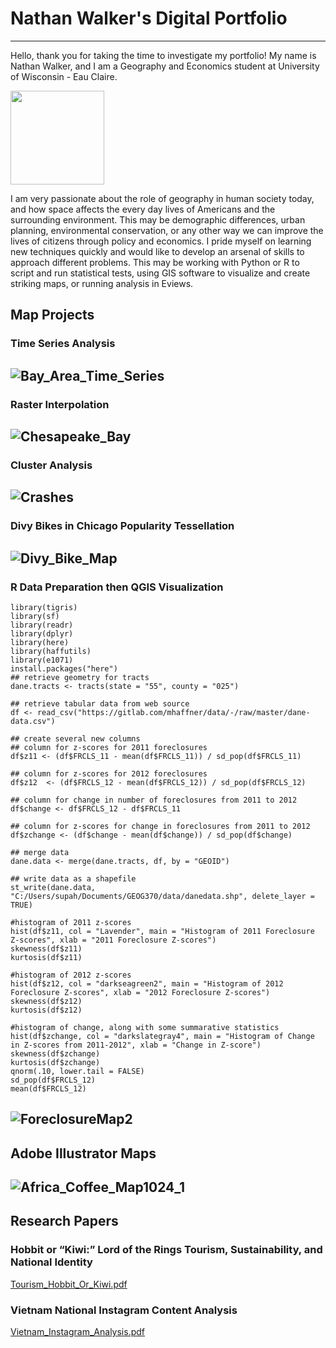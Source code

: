 # Nathan Walker's Digital Portfolio

---
<p>Hello, thank you for taking the time to investigate my portfolio! My name is Nathan Walker, and I am a Geography and Economics student at University of Wisconsin - Eau Claire.  <p>

<img src="https://user-images.githubusercontent.com/80425389/111332499-d9331f80-863f-11eb-8706-030325e15cb2.jpg" width="150" height="150">

I am very passionate about the role of geography in human society today, and how space affects the every day lives of Americans and the surrounding environment. This may be demographic differences, urban planning, environmental conservation, or any other way we can improve the lives of citizens through policy and economics.  I pride myself on learning new techniques quickly and would like to develop an arsenal of skills to approach different problems. This may be working with Python or R to script and run statistical tests, using GIS software to visualize and create striking maps, or running analysis in Eviews.
  
## Map Projects
### Time Series Analysis
![Bay_Area_Time_Series](https://user-images.githubusercontent.com/80425389/110703101-f8056200-81b8-11eb-994c-15cb275478e1.jpg)
---
### Raster Interpolation
![Chesapeake_Bay](https://user-images.githubusercontent.com/80425389/110703102-f89df880-81b8-11eb-96e5-65a01d57188e.jpg)
---
### Cluster Analysis
![Crashes](https://user-images.githubusercontent.com/80425389/110703103-f89df880-81b8-11eb-9eb7-757eea63c650.jpg)
---
### Divy Bikes in Chicago Popularity Tessellation
![Divy_Bike_Map](https://user-images.githubusercontent.com/80425389/110703105-f9368f00-81b8-11eb-9967-875f7b21dfc7.jpg)
---
### R Data Preparation then QGIS Visualization
```
library(tigris)
library(sf)
library(readr)
library(dplyr)
library(here)
library(haffutils)
library(e1071)
install.packages("here")
## retrieve geometry for tracts
dane.tracts <- tracts(state = "55", county = "025")

## retrieve tabular data from web source
df <- read_csv("https://gitlab.com/mhaffner/data/-/raw/master/dane-data.csv")

## create several new columns
## column for z-scores for 2011 foreclosures
df$z11 <- (df$FRCLS_11 - mean(df$FRCLS_11)) / sd_pop(df$FRCLS_11)

## column for z-scores for 2012 foreclosures
df$z12  <- (df$FRCLS_12 - mean(df$FRCLS_12)) / sd_pop(df$FRCLS_12)

## column for change in number of foreclosures from 2011 to 2012
df$change <- df$FRCLS_12 - df$FRCLS_11

## column for z-scores for change in foreclosures from 2011 to 2012
df$zchange <- (df$change - mean(df$change)) / sd_pop(df$change)

## merge data
dane.data <- merge(dane.tracts, df, by = "GEOID")

## write data as a shapefile
st_write(dane.data, "C:/Users/supah/Documents/GEOG370/data/danedata.shp", delete_layer = TRUE)

#histogram of 2011 z-scores
hist(df$z11, col = "Lavender", main = "Histogram of 2011 Foreclosure Z-scores", xlab = "2011 Foreclosure Z-scores")
skewness(df$z11)
kurtosis(df$z11)

#histogram of 2012 z-scores
hist(df$z12, col = "darkseagreen2", main = "Histogram of 2012 Foreclosure Z-scores", xlab = "2012 Foreclosure Z-scores")
skewness(df$z12)
kurtosis(df$z12)

#histogram of change, along with some summarative statistics
hist(df$zchange, col = "darkslategray4", main = "Histogram of Change in Z-scores from 2011-2012", xlab = "Change in Z-score")
skewness(df$zchange)
kurtosis(df$zchange)
qnorm(.10, lower.tail = FALSE)
sd_pop(df$FRCLS_12)
mean(df$FRCLS_12)
```
![ForeclosureMap2](https://user-images.githubusercontent.com/80425389/111321310-cfa4ba00-8635-11eb-83ba-b592613c8814.png)
---
## Adobe Illustrator Maps  
![Africa_Coffee_Map1024_1](https://user-images.githubusercontent.com/80425389/111325821-10063700-863a-11eb-9b23-5ee749dee4f3.jpg)
---
## Research Papers  
### Hobbit or “Kiwi:” Lord of the Rings Tourism, Sustainability, and National Identity
[Tourism_Hobbit_Or_Kiwi.pdf](https://github.com/natewalk22/portfoliobasis/files/6119067/Tourism_Hobbit_Or_Kiwi.pdf)  
### Vietnam National Instagram Content Analysis
[Vietnam_Instagram_Analysis.pdf](https://github.com/natewalk22/portfoliobasis/files/6119068/Vietnam_Instagram_Analysis.pdf)

